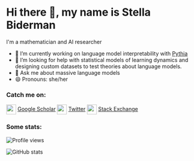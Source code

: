 # Hi there 👋, my name is Stella Biderman

I'm a mathematician and AI researcher
- 🔭 I’m currently working on language model interpretability with [Pythia](https://www.github.com/eleutherai/pythia)
- 🤔 I’m looking for help with statistical models of learning dynamics and designing custom datasets to test theories about language models.
- 💬 Ask me about massive language models 
- 😄 Pronouns: she/her

### Catch me on:
<a href = 'https://scholar.google.com/citations?user=bO7H0DAAAAAJ&hl=en'> <img width = '26px' align= 'center' src="https://upload.wikimedia.org/wikipedia/commons/thumb/c/c7/Google_Scholar_logo.svg/768px-Google_Scholar_logo.svg.png"/></a> [Google Scholar](https://scholar.google.com/citations?user=bO7H0DAAAAAJ&hl=en)      <a href = 'https://mobile.twitter.com/BlancheMinerva'> <img width = '26px' align= 'center' src="https://raw.githubusercontent.com/rahulbanerjee26/githubAboutMeGenerator/main/icons/twitter.svg"/></a> [Twitter](https://mobile.twitter.com/BlancheMinerva)      <a href = 'https://math.stackexchange.com/users/123230/stella-biderman'> <img width = '26px' align= 'center' src="https://cdn.sstatic.net/Sites/math/Img/apple-touch-icon.png?v=0ae50baa40ed"/></a> [Stack Exchange](https://math.stackexchange.com/users/123230/stella-biderman)

### Some stats:

![Profile views](https://gpvc.arturio.dev/stellaathena)

![GitHub stats](https://github-readme-stats.vercel.app/api?username=StellaAthena&count_private=true&show_icons=true&theme=nightowl)
